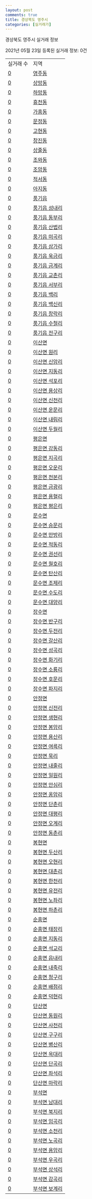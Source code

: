 ```yaml
---
layout: post
comments: true
title: 경상북도 영주시
categories: [실거래가]
---
```


경상북도 영주시 실거래 정보

2021년 05월 23일 등록된 실거래 정보: 0건


<table>
  <tr>
    <td>실거래 수</td>
    <td>지역</td>
  </tr>

  
  <tr>
    <td><a href="4721010100.html">0</a></td>
    <td><a href="4721010100.html">영주동</a></td>
  </tr>
    

  <tr>
    <td><a href="4721010200.html">0</a></td>
    <td><a href="4721010200.html">상망동</a></td>
  </tr>
    

  <tr>
    <td><a href="4721010300.html">0</a></td>
    <td><a href="4721010300.html">하망동</a></td>
  </tr>
    

  <tr>
    <td><a href="4721010400.html">0</a></td>
    <td><a href="4721010400.html">휴천동</a></td>
  </tr>
    

  <tr>
    <td><a href="4721010500.html">0</a></td>
    <td><a href="4721010500.html">가흥동</a></td>
  </tr>
    

  <tr>
    <td><a href="4721010600.html">0</a></td>
    <td><a href="4721010600.html">문정동</a></td>
  </tr>
    

  <tr>
    <td><a href="4721010700.html">0</a></td>
    <td><a href="4721010700.html">고현동</a></td>
  </tr>
    

  <tr>
    <td><a href="4721010800.html">0</a></td>
    <td><a href="4721010800.html">창진동</a></td>
  </tr>
    

  <tr>
    <td><a href="4721010900.html">0</a></td>
    <td><a href="4721010900.html">상줄동</a></td>
  </tr>
    

  <tr>
    <td><a href="4721011000.html">0</a></td>
    <td><a href="4721011000.html">조와동</a></td>
  </tr>
    

  <tr>
    <td><a href="4721011100.html">0</a></td>
    <td><a href="4721011100.html">조암동</a></td>
  </tr>
    

  <tr>
    <td><a href="4721011200.html">0</a></td>
    <td><a href="4721011200.html">적서동</a></td>
  </tr>
    

  <tr>
    <td><a href="4721011300.html">0</a></td>
    <td><a href="4721011300.html">아지동</a></td>
  </tr>
    

  <tr>
    <td><a href="4721025000.html">0</a></td>
    <td><a href="4721025000.html">풍기읍</a></td>
  </tr>
    

  <tr>
    <td><a href="4721025021.html">0</a></td>
    <td><a href="4721025021.html">풍기읍 성내리</a></td>
  </tr>
    

  <tr>
    <td><a href="4721025022.html">0</a></td>
    <td><a href="4721025022.html">풍기읍 동부리</a></td>
  </tr>
    

  <tr>
    <td><a href="4721025023.html">0</a></td>
    <td><a href="4721025023.html">풍기읍 산법리</a></td>
  </tr>
    

  <tr>
    <td><a href="4721025024.html">0</a></td>
    <td><a href="4721025024.html">풍기읍 미곡리</a></td>
  </tr>
    

  <tr>
    <td><a href="4721025025.html">0</a></td>
    <td><a href="4721025025.html">풍기읍 삼가리</a></td>
  </tr>
    

  <tr>
    <td><a href="4721025026.html">0</a></td>
    <td><a href="4721025026.html">풍기읍 욱금리</a></td>
  </tr>
    

  <tr>
    <td><a href="4721025027.html">0</a></td>
    <td><a href="4721025027.html">풍기읍 금계리</a></td>
  </tr>
    

  <tr>
    <td><a href="4721025028.html">0</a></td>
    <td><a href="4721025028.html">풍기읍 교촌리</a></td>
  </tr>
    

  <tr>
    <td><a href="4721025029.html">0</a></td>
    <td><a href="4721025029.html">풍기읍 서부리</a></td>
  </tr>
    

  <tr>
    <td><a href="4721025030.html">0</a></td>
    <td><a href="4721025030.html">풍기읍 백리</a></td>
  </tr>
    

  <tr>
    <td><a href="4721025031.html">0</a></td>
    <td><a href="4721025031.html">풍기읍 백신리</a></td>
  </tr>
    

  <tr>
    <td><a href="4721025032.html">0</a></td>
    <td><a href="4721025032.html">풍기읍 창락리</a></td>
  </tr>
    

  <tr>
    <td><a href="4721025033.html">0</a></td>
    <td><a href="4721025033.html">풍기읍 수철리</a></td>
  </tr>
    

  <tr>
    <td><a href="4721025034.html">0</a></td>
    <td><a href="4721025034.html">풍기읍 전구리</a></td>
  </tr>
    

  <tr>
    <td><a href="4721031000.html">0</a></td>
    <td><a href="4721031000.html">이산면</a></td>
  </tr>
    

  <tr>
    <td><a href="4721031021.html">0</a></td>
    <td><a href="4721031021.html">이산면 원리</a></td>
  </tr>
    

  <tr>
    <td><a href="4721031022.html">0</a></td>
    <td><a href="4721031022.html">이산면 신암리</a></td>
  </tr>
    

  <tr>
    <td><a href="4721031023.html">0</a></td>
    <td><a href="4721031023.html">이산면 지동리</a></td>
  </tr>
    

  <tr>
    <td><a href="4721031024.html">0</a></td>
    <td><a href="4721031024.html">이산면 석포리</a></td>
  </tr>
    

  <tr>
    <td><a href="4721031025.html">0</a></td>
    <td><a href="4721031025.html">이산면 용상리</a></td>
  </tr>
    

  <tr>
    <td><a href="4721031026.html">0</a></td>
    <td><a href="4721031026.html">이산면 신천리</a></td>
  </tr>
    

  <tr>
    <td><a href="4721031027.html">0</a></td>
    <td><a href="4721031027.html">이산면 운문리</a></td>
  </tr>
    

  <tr>
    <td><a href="4721031028.html">0</a></td>
    <td><a href="4721031028.html">이산면 내림리</a></td>
  </tr>
    

  <tr>
    <td><a href="4721031029.html">0</a></td>
    <td><a href="4721031029.html">이산면 두월리</a></td>
  </tr>
    

  <tr>
    <td><a href="4721032000.html">0</a></td>
    <td><a href="4721032000.html">평은면</a></td>
  </tr>
    

  <tr>
    <td><a href="4721032021.html">0</a></td>
    <td><a href="4721032021.html">평은면 강동리</a></td>
  </tr>
    

  <tr>
    <td><a href="4721032022.html">0</a></td>
    <td><a href="4721032022.html">평은면 지곡리</a></td>
  </tr>
    

  <tr>
    <td><a href="4721032023.html">0</a></td>
    <td><a href="4721032023.html">평은면 오운리</a></td>
  </tr>
    

  <tr>
    <td><a href="4721032024.html">0</a></td>
    <td><a href="4721032024.html">평은면 천본리</a></td>
  </tr>
    

  <tr>
    <td><a href="4721032025.html">0</a></td>
    <td><a href="4721032025.html">평은면 금광리</a></td>
  </tr>
    

  <tr>
    <td><a href="4721032026.html">0</a></td>
    <td><a href="4721032026.html">평은면 용혈리</a></td>
  </tr>
    

  <tr>
    <td><a href="4721032027.html">0</a></td>
    <td><a href="4721032027.html">평은면 평은리</a></td>
  </tr>
    

  <tr>
    <td><a href="4721033000.html">0</a></td>
    <td><a href="4721033000.html">문수면</a></td>
  </tr>
    

  <tr>
    <td><a href="4721033021.html">0</a></td>
    <td><a href="4721033021.html">문수면 승문리</a></td>
  </tr>
    

  <tr>
    <td><a href="4721033022.html">0</a></td>
    <td><a href="4721033022.html">문수면 만방리</a></td>
  </tr>
    

  <tr>
    <td><a href="4721033023.html">0</a></td>
    <td><a href="4721033023.html">문수면 적동리</a></td>
  </tr>
    

  <tr>
    <td><a href="4721033024.html">0</a></td>
    <td><a href="4721033024.html">문수면 권선리</a></td>
  </tr>
    

  <tr>
    <td><a href="4721033025.html">0</a></td>
    <td><a href="4721033025.html">문수면 월호리</a></td>
  </tr>
    

  <tr>
    <td><a href="4721033027.html">0</a></td>
    <td><a href="4721033027.html">문수면 탄산리</a></td>
  </tr>
    

  <tr>
    <td><a href="4721033028.html">0</a></td>
    <td><a href="4721033028.html">문수면 조제리</a></td>
  </tr>
    

  <tr>
    <td><a href="4721033029.html">0</a></td>
    <td><a href="4721033029.html">문수면 수도리</a></td>
  </tr>
    

  <tr>
    <td><a href="4721033030.html">0</a></td>
    <td><a href="4721033030.html">문수면 대양리</a></td>
  </tr>
    

  <tr>
    <td><a href="4721034000.html">0</a></td>
    <td><a href="4721034000.html">장수면</a></td>
  </tr>
    

  <tr>
    <td><a href="4721034021.html">0</a></td>
    <td><a href="4721034021.html">장수면 반구리</a></td>
  </tr>
    

  <tr>
    <td><a href="4721034022.html">0</a></td>
    <td><a href="4721034022.html">장수면 두전리</a></td>
  </tr>
    

  <tr>
    <td><a href="4721034023.html">0</a></td>
    <td><a href="4721034023.html">장수면 갈산리</a></td>
  </tr>
    

  <tr>
    <td><a href="4721034024.html">0</a></td>
    <td><a href="4721034024.html">장수면 성곡리</a></td>
  </tr>
    

  <tr>
    <td><a href="4721034025.html">0</a></td>
    <td><a href="4721034025.html">장수면 화기리</a></td>
  </tr>
    

  <tr>
    <td><a href="4721034026.html">0</a></td>
    <td><a href="4721034026.html">장수면 소룡리</a></td>
  </tr>
    

  <tr>
    <td><a href="4721034027.html">0</a></td>
    <td><a href="4721034027.html">장수면 호문리</a></td>
  </tr>
    

  <tr>
    <td><a href="4721034028.html">0</a></td>
    <td><a href="4721034028.html">장수면 파지리</a></td>
  </tr>
    

  <tr>
    <td><a href="4721035000.html">0</a></td>
    <td><a href="4721035000.html">안정면</a></td>
  </tr>
    

  <tr>
    <td><a href="4721035021.html">0</a></td>
    <td><a href="4721035021.html">안정면 신전리</a></td>
  </tr>
    

  <tr>
    <td><a href="4721035022.html">0</a></td>
    <td><a href="4721035022.html">안정면 생현리</a></td>
  </tr>
    

  <tr>
    <td><a href="4721035023.html">0</a></td>
    <td><a href="4721035023.html">안정면 봉암리</a></td>
  </tr>
    

  <tr>
    <td><a href="4721035024.html">0</a></td>
    <td><a href="4721035024.html">안정면 용산리</a></td>
  </tr>
    

  <tr>
    <td><a href="4721035025.html">0</a></td>
    <td><a href="4721035025.html">안정면 여륵리</a></td>
  </tr>
    

  <tr>
    <td><a href="4721035026.html">0</a></td>
    <td><a href="4721035026.html">안정면 묵리</a></td>
  </tr>
    

  <tr>
    <td><a href="4721035027.html">0</a></td>
    <td><a href="4721035027.html">안정면 내줄리</a></td>
  </tr>
    

  <tr>
    <td><a href="4721035028.html">0</a></td>
    <td><a href="4721035028.html">안정면 일원리</a></td>
  </tr>
    

  <tr>
    <td><a href="4721035029.html">0</a></td>
    <td><a href="4721035029.html">안정면 안심리</a></td>
  </tr>
    

  <tr>
    <td><a href="4721035030.html">0</a></td>
    <td><a href="4721035030.html">안정면 옹암리</a></td>
  </tr>
    

  <tr>
    <td><a href="4721035031.html">0</a></td>
    <td><a href="4721035031.html">안정면 단촌리</a></td>
  </tr>
    

  <tr>
    <td><a href="4721035032.html">0</a></td>
    <td><a href="4721035032.html">안정면 대평리</a></td>
  </tr>
    

  <tr>
    <td><a href="4721035033.html">0</a></td>
    <td><a href="4721035033.html">안정면 오계리</a></td>
  </tr>
    

  <tr>
    <td><a href="4721035034.html">0</a></td>
    <td><a href="4721035034.html">안정면 동촌리</a></td>
  </tr>
    

  <tr>
    <td><a href="4721036000.html">0</a></td>
    <td><a href="4721036000.html">봉현면</a></td>
  </tr>
    

  <tr>
    <td><a href="4721036021.html">0</a></td>
    <td><a href="4721036021.html">봉현면 두산리</a></td>
  </tr>
    

  <tr>
    <td><a href="4721036022.html">0</a></td>
    <td><a href="4721036022.html">봉현면 오현리</a></td>
  </tr>
    

  <tr>
    <td><a href="4721036023.html">0</a></td>
    <td><a href="4721036023.html">봉현면 대촌리</a></td>
  </tr>
    

  <tr>
    <td><a href="4721036024.html">0</a></td>
    <td><a href="4721036024.html">봉현면 한천리</a></td>
  </tr>
    

  <tr>
    <td><a href="4721036025.html">0</a></td>
    <td><a href="4721036025.html">봉현면 유전리</a></td>
  </tr>
    

  <tr>
    <td><a href="4721036026.html">0</a></td>
    <td><a href="4721036026.html">봉현면 노좌리</a></td>
  </tr>
    

  <tr>
    <td><a href="4721036027.html">0</a></td>
    <td><a href="4721036027.html">봉현면 하촌리</a></td>
  </tr>
    

  <tr>
    <td><a href="4721037000.html">0</a></td>
    <td><a href="4721037000.html">순흥면</a></td>
  </tr>
    

  <tr>
    <td><a href="4721037021.html">0</a></td>
    <td><a href="4721037021.html">순흥면 태장리</a></td>
  </tr>
    

  <tr>
    <td><a href="4721037022.html">0</a></td>
    <td><a href="4721037022.html">순흥면 지동리</a></td>
  </tr>
    

  <tr>
    <td><a href="4721037023.html">0</a></td>
    <td><a href="4721037023.html">순흥면 석교리</a></td>
  </tr>
    

  <tr>
    <td><a href="4721037024.html">0</a></td>
    <td><a href="4721037024.html">순흥면 읍내리</a></td>
  </tr>
    

  <tr>
    <td><a href="4721037025.html">0</a></td>
    <td><a href="4721037025.html">순흥면 내죽리</a></td>
  </tr>
    

  <tr>
    <td><a href="4721037026.html">0</a></td>
    <td><a href="4721037026.html">순흥면 청구리</a></td>
  </tr>
    

  <tr>
    <td><a href="4721037027.html">0</a></td>
    <td><a href="4721037027.html">순흥면 배점리</a></td>
  </tr>
    

  <tr>
    <td><a href="4721037028.html">0</a></td>
    <td><a href="4721037028.html">순흥면 덕현리</a></td>
  </tr>
    

  <tr>
    <td><a href="4721038000.html">0</a></td>
    <td><a href="4721038000.html">단산면</a></td>
  </tr>
    

  <tr>
    <td><a href="4721038021.html">0</a></td>
    <td><a href="4721038021.html">단산면 동원리</a></td>
  </tr>
    

  <tr>
    <td><a href="4721038022.html">0</a></td>
    <td><a href="4721038022.html">단산면 사천리</a></td>
  </tr>
    

  <tr>
    <td><a href="4721038023.html">0</a></td>
    <td><a href="4721038023.html">단산면 구구리</a></td>
  </tr>
    

  <tr>
    <td><a href="4721038024.html">0</a></td>
    <td><a href="4721038024.html">단산면 병산리</a></td>
  </tr>
    

  <tr>
    <td><a href="4721038025.html">0</a></td>
    <td><a href="4721038025.html">단산면 옥대리</a></td>
  </tr>
    

  <tr>
    <td><a href="4721038026.html">0</a></td>
    <td><a href="4721038026.html">단산면 단곡리</a></td>
  </tr>
    

  <tr>
    <td><a href="4721038027.html">0</a></td>
    <td><a href="4721038027.html">단산면 좌석리</a></td>
  </tr>
    

  <tr>
    <td><a href="4721038028.html">0</a></td>
    <td><a href="4721038028.html">단산면 마락리</a></td>
  </tr>
    

  <tr>
    <td><a href="4721039000.html">0</a></td>
    <td><a href="4721039000.html">부석면</a></td>
  </tr>
    

  <tr>
    <td><a href="4721039021.html">0</a></td>
    <td><a href="4721039021.html">부석면 남대리</a></td>
  </tr>
    

  <tr>
    <td><a href="4721039022.html">0</a></td>
    <td><a href="4721039022.html">부석면 북지리</a></td>
  </tr>
    

  <tr>
    <td><a href="4721039023.html">0</a></td>
    <td><a href="4721039023.html">부석면 임곡리</a></td>
  </tr>
    

  <tr>
    <td><a href="4721039024.html">0</a></td>
    <td><a href="4721039024.html">부석면 소천리</a></td>
  </tr>
    

  <tr>
    <td><a href="4721039025.html">0</a></td>
    <td><a href="4721039025.html">부석면 노곡리</a></td>
  </tr>
    

  <tr>
    <td><a href="4721039026.html">0</a></td>
    <td><a href="4721039026.html">부석면 용암리</a></td>
  </tr>
    

  <tr>
    <td><a href="4721039027.html">0</a></td>
    <td><a href="4721039027.html">부석면 우곡리</a></td>
  </tr>
    

  <tr>
    <td><a href="4721039028.html">0</a></td>
    <td><a href="4721039028.html">부석면 상석리</a></td>
  </tr>
    

  <tr>
    <td><a href="4721039029.html">0</a></td>
    <td><a href="4721039029.html">부석면 감곡리</a></td>
  </tr>
    

  <tr>
    <td><a href="4721039030.html">0</a></td>
    <td><a href="4721039030.html">부석면 보계리</a></td>
  </tr>
    


</table>
    